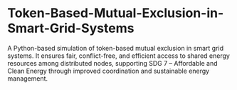# Token-Based-Mutual-Exclusion-in-Smart-Grid-Systems
A Python-based simulation of token-based mutual exclusion in smart grid systems. It ensures fair, conflict-free, and efficient access to shared energy resources among distributed nodes, supporting SDG 7 – Affordable and Clean Energy through improved coordination and sustainable energy management.
